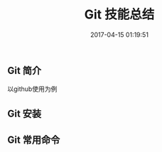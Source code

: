 ﻿---
title: Git 技能总结
date: 2017-04-15 01:19:51
tags: 
  - git
  - github
categories: linux
---

## Git 简介
以github使用为例

## Git 安装

## Git 常用命令
